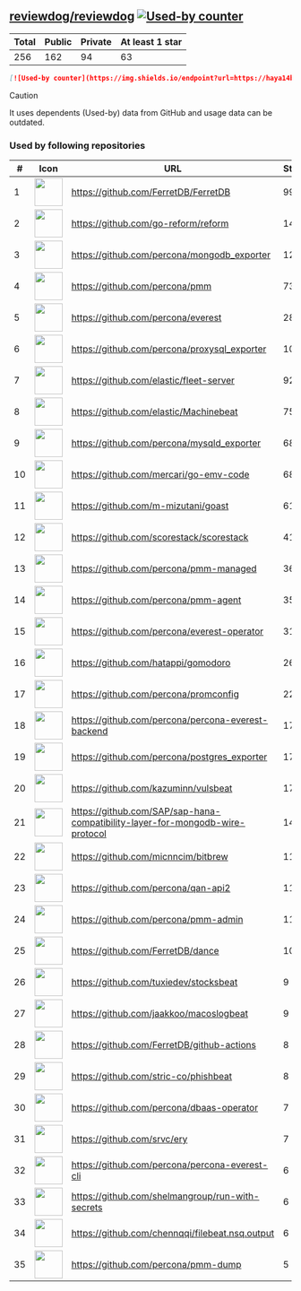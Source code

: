 





## [reviewdog/reviewdog](https://github.com/reviewdog/reviewdog) [![Used-by counter](https://img.shields.io/endpoint?url=https://haya14busa.github.io/github-used-by/data/reviewdog/reviewdog/shieldsio.json)](https://github.com/haya14busa/github-used-by/tree/main/repo/reviewdog/reviewdog)

| Total | Public | Private | At least 1 star
| ----- | ------ | ------- | ---------------
| 256 | 162 | 94 | 63 |

```md
[![Used-by counter](https://img.shields.io/endpoint?url=https://haya14busa.github.io/github-used-by/data/reviewdog/reviewdog/shieldsio.json)](https://github.com/haya14busa/github-used-by/tree/main/repo/reviewdog/reviewdog)
```

> [!CAUTION]
> It uses dependents (Used-by) data from GitHub and usage data can be outdated.

### Used by following repositories

| # | Icon | URL | Stars |
| -- | -- | -- | -- | 
|1|<img src="https://github.com/FerretDB.png" width=50 height=50>|https://github.com/FerretDB/FerretDB|9914|
|2|<img src="https://github.com/go-reform.png" width=50 height=50>|https://github.com/go-reform/reform|1445|
|3|<img src="https://github.com/percona.png" width=50 height=50>|https://github.com/percona/mongodb_exporter|1238|
|4|<img src="https://github.com/percona.png" width=50 height=50>|https://github.com/percona/pmm|739|
|5|<img src="https://github.com/percona.png" width=50 height=50>|https://github.com/percona/everest|285|
|6|<img src="https://github.com/percona.png" width=50 height=50>|https://github.com/percona/proxysql_exporter|106|
|7|<img src="https://github.com/elastic.png" width=50 height=50>|https://github.com/elastic/fleet-server|92|
|8|<img src="https://github.com/elastic.png" width=50 height=50>|https://github.com/elastic/Machinebeat|75|
|9|<img src="https://github.com/percona.png" width=50 height=50>|https://github.com/percona/mysqld_exporter|68|
|10|<img src="https://github.com/mercari.png" width=50 height=50>|https://github.com/mercari/go-emv-code|68|
|11|<img src="https://github.com/m-mizutani.png" width=50 height=50>|https://github.com/m-mizutani/goast|61|
|12|<img src="https://github.com/scorestack.png" width=50 height=50>|https://github.com/scorestack/scorestack|41|
|13|<img src="https://github.com/percona.png" width=50 height=50>|https://github.com/percona/pmm-managed|36|
|14|<img src="https://github.com/percona.png" width=50 height=50>|https://github.com/percona/pmm-agent|35|
|15|<img src="https://github.com/percona.png" width=50 height=50>|https://github.com/percona/everest-operator|31|
|16|<img src="https://github.com/hatappi.png" width=50 height=50>|https://github.com/hatappi/gomodoro|26|
|17|<img src="https://github.com/percona.png" width=50 height=50>|https://github.com/percona/promconfig|22|
|18|<img src="https://github.com/percona.png" width=50 height=50>|https://github.com/percona/percona-everest-backend|17|
|19|<img src="https://github.com/percona.png" width=50 height=50>|https://github.com/percona/postgres_exporter|17|
|20|<img src="https://github.com/kazuminn.png" width=50 height=50>|https://github.com/kazuminn/vulsbeat|17|
|21|<img src="https://github.com/SAP.png" width=50 height=50>|https://github.com/SAP/sap-hana-compatibility-layer-for-mongodb-wire-protocol|14|
|22|<img src="https://github.com/micnncim.png" width=50 height=50>|https://github.com/micnncim/bitbrew|11|
|23|<img src="https://github.com/percona.png" width=50 height=50>|https://github.com/percona/qan-api2|11|
|24|<img src="https://github.com/percona.png" width=50 height=50>|https://github.com/percona/pmm-admin|11|
|25|<img src="https://github.com/FerretDB.png" width=50 height=50>|https://github.com/FerretDB/dance|10|
|26|<img src="https://github.com/tuxiedev.png" width=50 height=50>|https://github.com/tuxiedev/stocksbeat|9|
|27|<img src="https://github.com/jaakkoo.png" width=50 height=50>|https://github.com/jaakkoo/macoslogbeat|9|
|28|<img src="https://github.com/FerretDB.png" width=50 height=50>|https://github.com/FerretDB/github-actions|8|
|29|<img src="https://github.com/stric-co.png" width=50 height=50>|https://github.com/stric-co/phishbeat|8|
|30|<img src="https://github.com/percona.png" width=50 height=50>|https://github.com/percona/dbaas-operator|7|
|31|<img src="https://github.com/srvc.png" width=50 height=50>|https://github.com/srvc/ery|7|
|32|<img src="https://github.com/percona.png" width=50 height=50>|https://github.com/percona/percona-everest-cli|6|
|33|<img src="https://github.com/shelmangroup.png" width=50 height=50>|https://github.com/shelmangroup/run-with-secrets|6|
|34|<img src="https://github.com/chennqqi.png" width=50 height=50>|https://github.com/chennqqi/filebeat.nsq.output|6|
|35|<img src="https://github.com/percona.png" width=50 height=50>|https://github.com/percona/pmm-dump|5|
